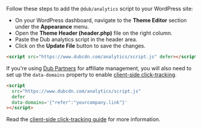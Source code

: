 Follow these steps to add the `@dub/analytics` script to your WordPress site:

- On your WordPress dashboard, navigate to the **Theme Editor** section under the **Appearance** menu.
- Open the **Theme Header (header.php)** file on the right column.
- Paste the Dub analytics script in the header area.
- Click on the **Update File** button to save the changes.

```html
<script src="https://www.dubcdn.com/analytics/script.js" defer></script>
```

If you're using [Dub Partners](/partners/quickstart) for affiliate management, you will also need to set up the `data-domains` property to enable [client-side click-tracking](/sdks/client-side/features/client-side-click-tracking).

```html
<script
  src="https://www.dubcdn.com/analytics/script.js"
  defer
  data-domains='{"refer":"yourcompany.link"}'
></script>
```

Read the [client-side click-tracking guide](/sdks/client-side/features/client-side-click-tracking) for more information.
